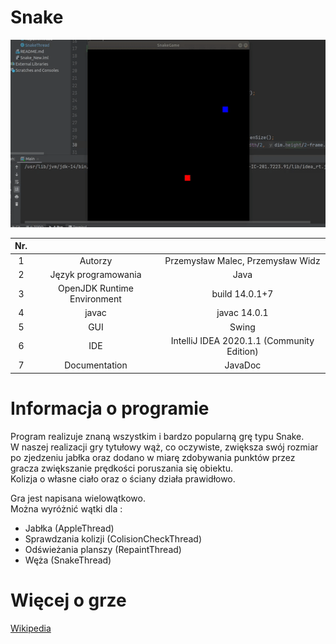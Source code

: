 # Snake

<p align="center">
  <img width="533" height="300" src="https://github.com/przemo166/SnakeGame/blob/Threads/github_images/new_gif.gif">
</p>

|  Nr.   |   | |
| :------------: | :------------: | :------------: |
| 1 | Autorzy  | Przemysław Malec, Przemysław Widz|
| 2 | Język programowania | Java |
| 3 |  OpenJDK Runtime Environment | build 14.0.1+7  |
| 4 | javac | javac 14.0.1 |
| 5 | GUI | Swing |
| 6 | IDE | IntelliJ IDEA 2020.1.1 (Community Edition) |
| 7 | Documentation | JavaDoc |

# Informacja o programie

Program realizuje znaną wszystkim i bardzo popularną grę typu Snake.   
W naszej realizacji gry tytułowy wąż, co oczywiste, zwiększa swój rozmiar po zjedzeniu jabłka oraz dodano w miarę zdobywania punktów przez gracza zwiększanie prędkości poruszania się obiektu.  
Kolizja o własne ciało oraz o ściany działa prawidłowo.    
    
Gra jest napisana wielowątkowo.   
Można wyróżnić wątki dla :
- Jabłka (AppleThread)
- Sprawdzania kolizji (ColisionCheckThread)
- Odświeżania planszy (RepaintThread)
- Węża (SnakeThread)
# Więcej o grze

[Wikipedia](https://pl.wikipedia.org/wiki/W%C4%85%C5%BC_(gra_komputerowa)) 


